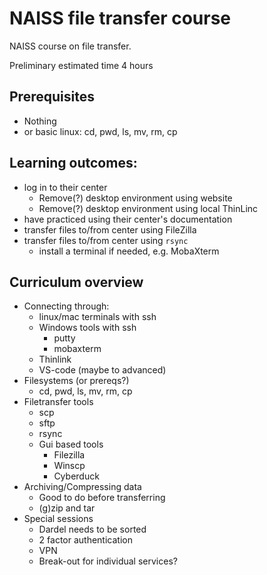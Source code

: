 # NAISS file transfer course

NAISS course on file transfer.

Preliminary estimated time 4 hours

## Prerequisites
- Nothing
- or basic linux: cd, pwd, ls, mv, rm, cp

## Learning outcomes:

- log in to their center
    - Remove(?) desktop environment using website
    - Remove(?) desktop environment using local ThinLinc
- have practiced using their center's documentation
- transfer files to/from center using FileZilla
- transfer files to/from center using `rsync`
    - install a terminal if needed, e.g. MobaXterm

## Curriculum overview
- Connecting through:
    - linux/mac terminals with ssh 
    - Windows tools with ssh
        - putty 
        - mobaxterm 
    - Thinlink 
    - VS-code (maybe to advanced) 
- Filesystems (or prereqs?)
    - cd, pwd, ls, mv, rm, cp
- Filetransfer tools 
  - scp 
  - sftp 
  - rsync 
  - Gui based tools 
      - Filezilla 
      - Winscp 
      - Cyberduck 
- Archiving/Compressing data
    - Good to do before transferring
    - (g)zip and tar
- Special sessions 
    - Dardel needs to be sorted 
    - 2 factor authentication 
    - VPN 
    - Break-out for individual services?
